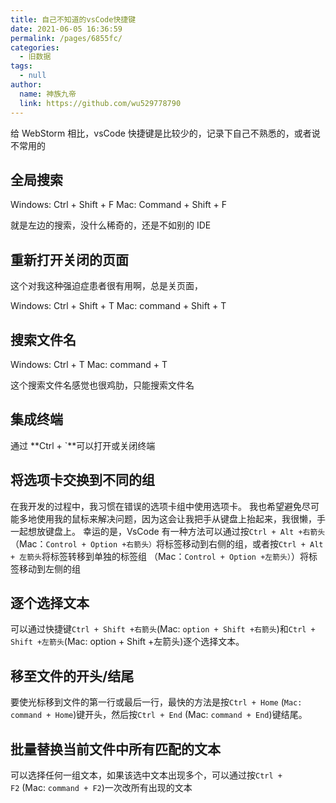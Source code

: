 ```yaml
---
title: 自己不知道的vsCode快捷键
date: 2021-06-05 16:36:59
permalink: /pages/6855fc/
categories: 
  - 旧数据
tags: 
  - null
author: 
  name: 神族九帝
  link: https://github.com/wu529778790
---
```


给 WebStorm 相比，vsCode 快捷键是比较少的，记录下自己不熟悉的，或者说不常用的

<!--more-->

## 全局搜索

Windows: Ctrl + Shift + F Mac: Command + Shift + F

就是左边的搜索，没什么稀奇的，还是不如别的 IDE

## 重新打开关闭的页面

这个对我这种强迫症患者很有用啊，总是关页面，

Windows: Ctrl + Shift + T Mac: command + Shift + T

## 搜索文件名

Windows: Ctrl + T Mac: command + T
​

这个搜索文件名感觉也很鸡肋，只能搜索文件名
​

## 集成终端

通过 **Ctrl + `**可以打开或关闭终端
​

## 将选项卡交换到不同的组

在我开发的过程中，我习惯在错误的选项卡组中使用选项卡。 我也希望避免尽可能多地使用我的鼠标来解决问题，因为这会让我把手从键盘上抬起来，我很懒，手一起想放键盘上。
幸运的是，VsCode 有一种方法可以通过按`Ctrl + Alt +右箭头`（Mac：`Control + Option +右箭头）`将标签移动到右侧的组，或者按`Ctrl + Alt + 左箭头`将标签转移到单独的标签组 （Mac：`Control + Option +左箭头）`）将标签移动到左侧的组

## 逐个选择文本

可以通过快捷键`Ctrl + Shift +右箭头`(Mac: `option + Shift +右箭头`)和`Ctrl + Shift +左箭头`(Mac: option + Shift +左箭头)逐个选择文本。
​

## 移至文件的开头/结尾

要使光标移到文件的第一行或最后一行，最快的方法是按`Ctrl + Home` (`Mac: command + Home`)键开头，然后按`Ctrl + End` (Mac: `command + End`)键结尾。
​

## 批量替换当前文件中所有匹配的文本

可以选择任何一组文本，如果该选中文本出现多个，可以通过按`Ctrl + F2` (Mac: `command + F2`)一次改所有出现的文本
​

​

​
